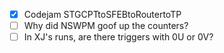- [x] Codejam STGCPTtoSFEBtoRoutertoTP
- [ ] Why did NSWPM goof up the counters?
- [ ] In XJ's runs, are there triggers with 0U or 0V?
